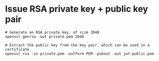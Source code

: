 # Issue RSA private key + public key pair

```shell
# Generate an RSA private key, of size 2048
openssl genrsa -out private.pem 2048
```

```shell
# Extract the public key from the key pair, which can be used in a certificate
openssl rsa -in private.pem -outform PEM -pubout -out jwt-public.pem
```
